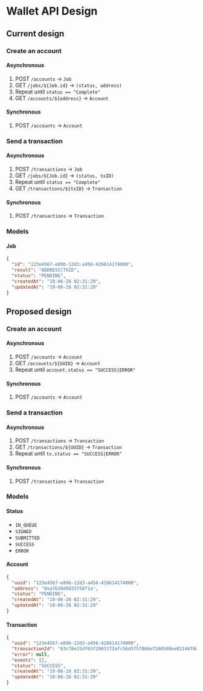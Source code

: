# Wallet API Design

## Current design

### Create an account

#### Asynchronous

1. POST `/accounts` -> `Job`
2. GET `/jobs/${Job.id}` -> `(status, address)`
3. Repeat until `status == "Complete"`
4. GET `/accounts/${address}` -> `Account`

#### Synchronous

1. POST `/accounts` -> `Account`

### Send a transaction

#### Asynchronous

1. POST `/transactions` -> `Job`
2. GET `/jobs/${Job.id}` -> `(status, txID)`
3. Repeat until `status == "Complete"`
4. GET `/transactions/${txID}` -> `Transaction`

#### Synchronous

1. POST `/transactions` -> `Transaction`

### Models

#### Job

```json
{
  "id": "123e4567-e89b-12d3-a456-426614174000",
  "result": "ADDRESS|TXID",
  "status": "PENDING",
  "createdAt": "10-06-26 02:31:29",
  "updatedAt": "10-06-26 02:31:29"
}
```

## Proposed design

### Create an account

#### Asynchronous

1. POST `/accounts` -> `Account`
2. GET `/accounts/${UUID}` -> `Account`
3. Repeat until `account.status == "SUCCESS|ERROR"`

#### Synchronous

1. POST `/accounts` -> `Account`

### Send a transaction

#### Asynchronous

1. POST `/transactions` -> `Transaction`
2. GET `/transactions/${UUID}` -> `Transaction`
3. Repeat until `tx.status == "SUCCESS|ERROR"`

#### Synchronous

1. POST `/transactions` -> `Transaction`

### Models

#### Status

- `IN_QUEUE`
- `SIGNED`
- `SUBMITTED`
- `SUCCESS`
- `ERROR`

#### Account

```json
{
  "uuid": "123e4567-e89b-12d3-a456-426614174000",
  "address": "0xa7b30d9833758f1a",
  "status": "PENDING",
  "createdAt": "10-06-26 02:31:29",
  "updatedAt": "10-06-26 02:31:29"
}
```

#### Transaction

```json
{
  "uuid": "123e4567-e89b-12d3-a456-426614174000",
  "transactionId": "83c78e25df65f2003173afc56d3f57866e7240508ee02146f0d6ca584b5579f7",
  "error": null,
  "events": [],
  "status": "SUCCESS",
  "createdAt": "10-06-26 02:31:29",
  "updatedAt": "10-06-26 02:31:29"
}
```

